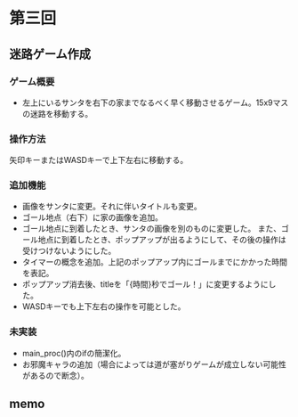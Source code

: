 # 第三回
## 迷路ゲーム作成
### ゲーム概要
- 左上にいるサンタを右下の家までなるべく早く移動させるゲーム。15x9マスの迷路を移動する。
### 操作方法
矢印キーまたはWASDキーで上下左右に移動する。
### 追加機能
- 画像をサンタに変更。それに伴いタイトルも変更。
- ゴール地点（右下）に家の画像を追加。
- ゴール地点に到着したとき、サンタの画像を別のものに変更した。
また、ゴール地点に到着したとき、ポップアップが出るようにして、その後の操作は受けつけないようにした。
- タイマーの概念を追加。上記のポップアップ内にゴールまでにかかった時間を表記。
- ポップアップ消去後、titleを「{時間}秒でゴール！」に変更するようにした。
- WASDキーでも上下左右の操作を可能とした。

### 未実装
- main_proc()内のifの簡潔化。
- お邪魔キャラの追加（場合によっては道が塞がりゲームが成立しない可能性があるので断念）。

memo
- 